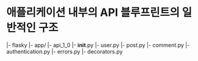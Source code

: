 # 애플리케이션 내부의 API 블루프린트의 일반적인 구조

|- flasky
  |- app/
    |- api_1_0
      |- __init__.py
      |- user.py
      |- post.py
      |- comment.py
      |- authentication.py
      |- errors.py
      |- decorators.py
